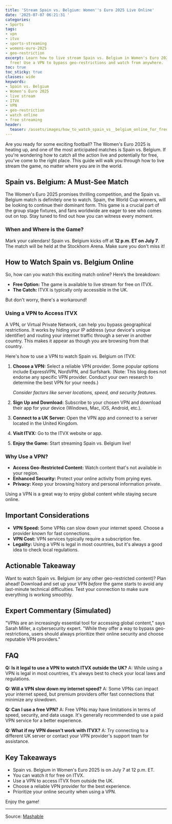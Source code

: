 ```yaml
---
title: 'Stream Spain vs. Belgium: Women''s Euro 2025 Live Online'
date: '2025-07-07 06:21:31 '
categories:
- Sports
tags:
- vpn
- itvx
- sports-streaming
- womens-euro-2025
- geo-restriction
excerpt: Learn how to live stream Spain vs. Belgium in Women's Euro 2025 online for
  free! Use a VPN to bypass geo-restrictions and watch from anywhere.
toc: true
toc_sticky: true
classes: wide
keywords:
- Spain vs. Belgium
- Women's Euro 2025
- live stream
- ITVX
- VPN
- geo-restriction
- watch online
- free streaming
header:
  teaser: /assets/images/how_to_watch_spain_vs__belgium_online_for_free_20250707062131.jpg
---
```


Are you ready for some exciting football? The Women's Euro 2025 is heating up, and one of the most anticipated matches is Spain vs. Belgium. If you're wondering how to catch all the action live and potentially for free, you've come to the right place. This guide will walk you through how to live stream the game, no matter where you are in the world.

## Spain vs. Belgium: A Must-See Match

The Women's Euro 2025 promises thrilling competition, and the Spain vs. Belgium match is definitely one to watch. Spain, the World Cup winners, will be looking to continue their dominant form. This game is a crucial part of the group stage fixtures, and fans worldwide are eager to see who comes out on top. Stay tuned to find out how you can witness every moment.

### When and Where is the Game?

Mark your calendars! Spain vs. Belgium kicks off at **12 p.m. ET on July 7**. The match will be held at the Stockhorn Arena. Make sure you don't miss it!

## How to Watch Spain vs. Belgium Online

So, how can you watch this exciting match online? Here’s the breakdown:

*   **Free Option:** The game is available to live stream for free on ITVX.
*   **The Catch:** ITVX is typically only accessible in the UK.

But don't worry, there's a workaround!

### Using a VPN to Access ITVX

A VPN, or Virtual Private Network, can help you bypass geographical restrictions. It works by hiding your IP address (your device's unique identifier) and routing your internet traffic through a server in another country. This makes it appear as though you are browsing from that country.

Here's how to use a VPN to watch Spain vs. Belgium on ITVX:

1.  **Choose a VPN:** Select a reliable VPN provider. Some popular options include ExpressVPN, NordVPN, and Surfshark. (Note: This blog does not endorse any specific VPN provider. Conduct your own research to determine the best VPN for your needs.)

    *Consider factors like server locations, speed, and security features.*
2.  **Sign Up and Download:** Subscribe to your chosen VPN and download their app for your device (Windows, Mac, iOS, Android, etc.).
3.  **Connect to a UK Server:** Open the VPN app and connect to a server located in the United Kingdom.
4.  **Visit ITVX:** Go to the ITVX website or app.
5.  **Enjoy the Game:** Start streaming Spain vs. Belgium live!



### Why Use a VPN?

*   **Access Geo-Restricted Content:** Watch content that's not available in your region.
*   **Enhanced Security:** Protect your online activity from prying eyes.
*   **Privacy:** Keep your browsing history and personal information private.

Using a VPN is a great way to enjoy global content while staying secure online.

## Important Considerations

*   **VPN Speed:** Some VPNs can slow down your internet speed. Choose a provider known for fast connections.
*   **VPN Cost:** VPN services typically require a subscription fee.
*   **Legality:** Using a VPN is legal in most countries, but it's always a good idea to check local regulations.

## Actionable Takeaway

Want to watch Spain vs. Belgium (or any other geo-restricted content)? Plan ahead! Download and set up your VPN *before* the game starts to avoid any last-minute technical difficulties. Test your connection to make sure everything is working smoothly.

## Expert Commentary (Simulated)

"VPNs are an increasingly essential tool for accessing global content," says Sarah Miller, a cybersecurity expert. "While they offer a way to bypass geo-restrictions, users should always prioritize their online security and choose reputable VPN providers."

## FAQ

**Q: Is it legal to use a VPN to watch ITVX outside the UK?**
A: While using a VPN is legal in most countries, it's always best to check your local laws and regulations.

**Q: Will a VPN slow down my internet speed?**
A: Some VPNs can impact your internet speed, but premium providers offer fast connections that minimize any slowdown.

**Q: Can I use a free VPN?**
A: Free VPNs may have limitations in terms of speed, security, and data usage. It's generally recommended to use a paid VPN service for a better experience.

**Q: What if my VPN doesn't work with ITVX?**
A: Try connecting to a different UK server or contact your VPN provider's support team for assistance.

## Key Takeaways

*   Spain vs. Belgium in Women's Euro 2025 is on July 7 at 12 p.m. ET.
*   You can watch it for free on ITVX.
*   Use a VPN to access ITVX from outside the UK.
*   Choose a reliable VPN provider for the best experience.
*   Prioritize your online security when using a VPN.

Enjoy the game!

---

Source: [Mashable](https://mashable.com/article/spain-belgium-womens-euro-2025-live-stream-for-free)